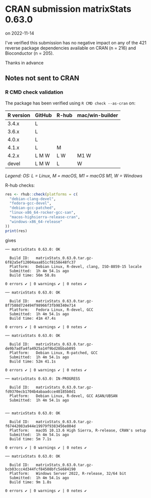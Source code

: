 # CRAN submission matrixStats 0.63.0

on 2022-11-14

I've verified this submission has no negative impact on any of the 421
reverse package dependencies available on CRAN (n = 216) and
Bioconductor (n = 205).


Thanks in advance


## Notes not sent to CRAN

### R CMD check validation

The package has been verified using `R CMD check --as-cran` on:

| R version | GitHub | R-hub  | mac/win-builder |
| --------- | ------ | ------ | --------------- |
| 3.4.x     | L      |        |                 |
| 3.6.x     | L      |        |                 |
| 4.0.x     | L      |        |                 |
| 4.1.x     | L      |   M    |                 |
| 4.2.x     | L M W  | L   W  | M1 W            |
| devel     | L M W  | L      |    W            |

*Legend: OS: L = Linux, M = macOS, M1 = macOS M1, W = Windows*


R-hub checks:

```r
res <- rhub::check(platforms = c(
  "debian-clang-devel", 
  "fedora-gcc-devel",
  "debian-gcc-patched", 
  "linux-x86_64-rocker-gcc-san",
  "macos-highsierra-release-cran",
  "windows-x86_64-release"
))
print(res)
```

gives

```
── matrixStats 0.63.0: OK

  Build ID:   matrixStats_0.63.0.tar.gz-6f82a5ef12004aaa851cf8158e48fc37
  Platform:   Debian Linux, R-devel, clang, ISO-8859-15 locale
  Submitted:  1h 4m 54.1s ago
  Build time: 56m 58.8s

0 errors ✔ | 0 warnings ✔ | 0 notes ✔

── matrixStats 0.63.0: OK

  Build ID:   matrixStats_0.63.0.tar.gz-8f7588d724494f98966f3fb98340e714
  Platform:   Fedora Linux, R-devel, GCC
  Submitted:  1h 4m 54.1s ago
  Build time: 41m 47.4s

0 errors ✔ | 0 warnings ✔ | 0 notes ✔

── matrixStats 0.63.0: OK

  Build ID:   matrixStats_0.63.0.tar.gz-de9b7adfa4fa4925a14f9bd28bbab095
  Platform:   Debian Linux, R-patched, GCC
  Submitted:  1h 4m 54.1s ago
  Build time: 52m 41.1s

0 errors ✔ | 0 warnings ✔ | 0 notes ✔

── matrixStats 0.63.0: IN-PROGRESS

  Build ID:   matrixStats_0.63.0.tar.gz-fd9370ecb1704b4abaadcce40185b0d1
  Platform:   Debian Linux, R-devel, GCC ASAN/UBSAN
  Submitted:  1h 4m 54.1s ago


── matrixStats 0.63.0: OK

  Build ID:   matrixStats_0.63.0.tar.gz-f67442083a944e19979f9383456e804d
  Platform:   macOS 10.13.6 High Sierra, R-release, CRAN's setup
  Submitted:  1h 4m 54.1s ago
  Build time: 5m 7.1s

0 errors ✔ | 0 warnings ✔ | 0 notes ✔

── matrixStats 0.63.0: OK

  Build ID:   matrixStats_0.63.0.tar.gz-bcb03ccc4d344fcf84508bfc5e684190
  Platform:   Windows Server 2022, R-release, 32/64 bit
  Submitted:  1h 4m 54.1s ago
  Build time: 9m 1.8s

0 errors ✔ | 0 warnings ✔ | 0 notes ✔
```
